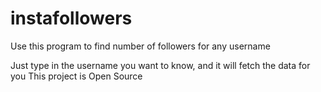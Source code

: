 # instafollowers
Use this program to find number of followers for any username

Just type in the username you want to know, and it will fetch the data for you
This project is Open Source
